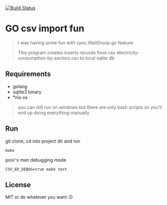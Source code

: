 [![Build Status](https://travis-ci.com/marek2901/golang-channels.svg?branch=master)](https://travis-ci.com/marek2901/golang-channels)

# GO csv import fun
> I was having some fun with sync.WaitGroup go feature.

> This program creates inserts records from csv electricity-consumption-by-sectors.csv to local sqlite db

## Requirements

* golang
* sqlite3 binary
* *nix os 

> you can still run on windows but there are only bash scripts so you'll end up doing everything manually

## Run

git clone, cd into project dir and run

```
make
```

poor's man debugging mode
```
CSV_ER_DEBUG=true make test
```

## License
MIT or do whatever you want :D
